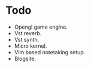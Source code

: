 # Todo
- Opengl game engine.
- Vst reverb.
- Vst synth.
- Micro kernel.
- Vim based notetaking setup.
- Blogsite.
